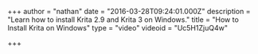 +++
author = "nathan"
date = "2016-03-28T09:24:01.000Z"
description = "Learn how to install Krita 2.9 and Krita 3 on Windows."
title = "How to Install Krita on Windows"
type = "video"
videoid = "Uc5H1ZjuQ4w"

+++


